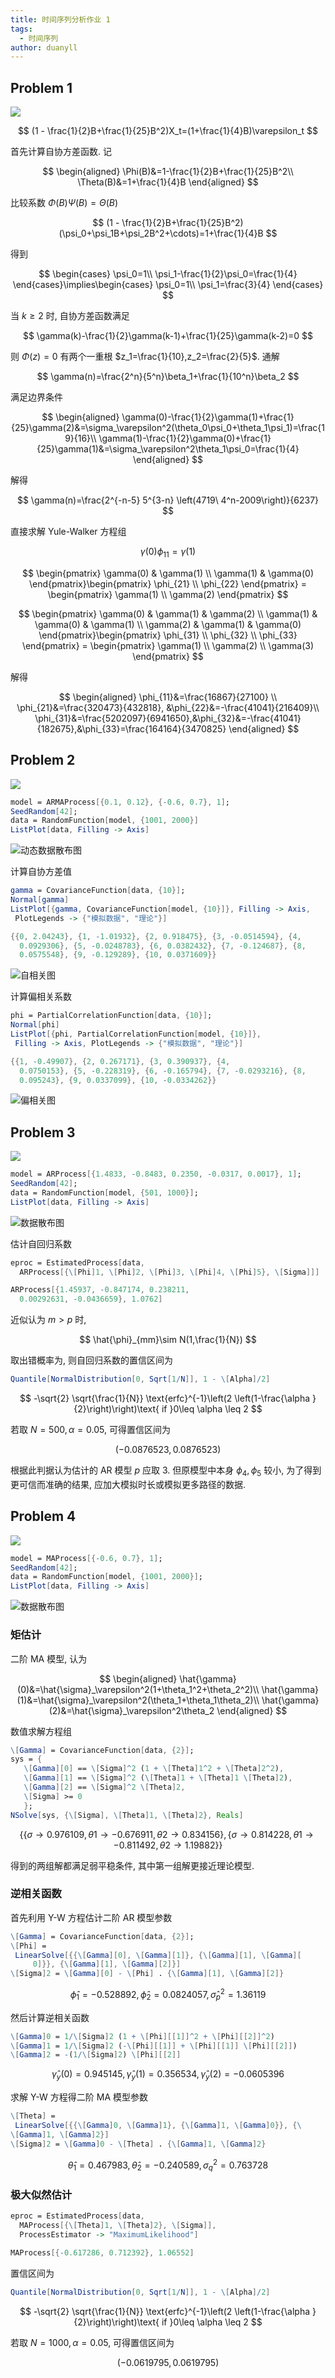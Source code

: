 ```yaml
---
title: 时间序列分析作业 1
tags:
  - 时间序列
author: duanyll
---
```


## Problem 1

![](https://img.duanyll.com/img/20231203201133.png)

$$
(1 - \frac{1}{2}B+\frac{1}{25}B^2)X_t=(1+\frac{1}{4}B)\varepsilon_t
$$

首先计算自协方差函数. 记

$$
\begin{aligned}
    \Phi(B)&=1-\frac{1}{2}B+\frac{1}{25}B^2\\
    \Theta(B)&=1+\frac{1}{4}B
\end{aligned}
$$

比较系数 $\Phi(B)\Psi(B)=\Theta(B)$

$$
(1 - \frac{1}{2}B+\frac{1}{25}B^2)(\psi_0+\psi_1B+\psi_2B^2+\cdots)=1+\frac{1}{4}B
$$

得到

$$
\begin{cases}
    \psi_0=1\\
    \psi_1-\frac{1}{2}\psi_0=\frac{1}{4}
\end{cases}\implies\begin{cases}
    \psi_0=1\\
    \psi_1=\frac{3}{4}
\end{cases}
$$

当 $k\geq 2$ 时, 自协方差函数满足

$$
\gamma(k)-\frac{1}{2}\gamma(k-1)+\frac{1}{25}\gamma(k-2)=0
$$

则 $\Phi(z)=0$ 有两个一重根 $z_1=\frac{1}{10},z_2=\frac{2}{5}$. 通解

$$
\gamma(n)=\frac{2^n}{5^n}\beta_1+\frac{1}{10^n}\beta_2
$$

满足边界条件

$$
\begin{aligned}
    \gamma(0)-\frac{1}{2}\gamma(1)+\frac{1}{25}\gamma(2)&=\sigma_\varepsilon^2(\theta_0\psi_0+\theta_1\psi_1)=\frac{19}{16}\\
    \gamma(1)-\frac{1}{2}\gamma(0)+\frac{1}{25}\gamma(1)&=\sigma_\varepsilon^2\theta_1\psi_0=\frac{1}{4}
\end{aligned}
$$

解得

$$
\gamma(n)=\frac{2^{-n-5} 5^{3-n} \left(4719\ 4^n-2009\right)}{6237}
$$

直接求解 Yule-Walker 方程组

$$
\gamma(0)\phi_{11}=\gamma(1)
$$

$$
\begin{pmatrix}
    \gamma(0) & \gamma(1) \\
    \gamma(1) & \gamma(0)
\end{pmatrix}\begin{pmatrix}
    \phi_{21} \\
    \phi_{22}
\end{pmatrix} = \begin{pmatrix}
    \gamma(1) \\
    \gamma(2)
\end{pmatrix}
$$

$$
\begin{pmatrix}
    \gamma(0) & \gamma(1) & \gamma(2) \\
    \gamma(1) & \gamma(0) & \gamma(1) \\
    \gamma(2) & \gamma(1) & \gamma(0)
\end{pmatrix}\begin{pmatrix}
    \phi_{31} \\
    \phi_{32} \\
    \phi_{33}
\end{pmatrix} = \begin{pmatrix}
    \gamma(1) \\
    \gamma(2) \\
    \gamma(3)
\end{pmatrix}
$$

解得

$$
\begin{aligned}
    \phi_{11}&=\frac{16867}{27100} \\
    \phi_{21}&=\frac{320473}{432818}, &\phi_{22}&=-\frac{41041}{216409}\\
    \phi_{31}&=\frac{5202097}{6941650},&\phi_{32}&=-\frac{41041}{182675},&\phi_{33}=\frac{164164}{3470825}
\end{aligned}
$$

## Problem 2

![](https://img.duanyll.com/img/20231203223824.png)

```mathematica
model = ARMAProcess[{0.1, 0.12}, {-0.6, 0.7}, 1];
SeedRandom[42];
data = RandomFunction[model, {1001, 2000}]
ListPlot[data, Filling -> Axis]
```

![动态数据散布图](https://img.duanyll.com/img/20231203224235.png)

计算自协方差值

```mathematica
gamma = CovarianceFunction[data, {10}];
Normal[gamma]
ListPlot[{gamma, CovarianceFunction[model, {10}]}, Filling -> Axis,
 PlotLegends -> {"模拟数据", "理论"}]
```

```mathematica
{{0, 2.04243}, {1, -1.01932}, {2, 0.918475}, {3, -0.0514594}, {4,
  0.0929306}, {5, -0.0248783}, {6, 0.0382432}, {7, -0.124687}, {8,
  0.0575548}, {9, -0.129289}, {10, 0.0371609}}
```

![自相关图](https://img.duanyll.com/img/20231203225119.png)

计算偏相关系数

```mathematica
phi = PartialCorrelationFunction[data, {10}];
Normal[phi]
ListPlot[{phi, PartialCorrelationFunction[model, {10}]},
 Filling -> Axis, PlotLegends -> {"模拟数据", "理论"}]
```

```mathematica
{{1, -0.49907}, {2, 0.267171}, {3, 0.390937}, {4,
  0.0750153}, {5, -0.228319}, {6, -0.165794}, {7, -0.0293216}, {8,
  0.095243}, {9, 0.0337099}, {10, -0.0334262}}
```

![偏相关图](https://img.duanyll.com/img/20231203225512.png)

## Problem 3

![](https://img.duanyll.com/img/20231203225645.png)

```mathematica
model = ARProcess[{1.4833, -0.8483, 0.2350, -0.0317, 0.0017}, 1];
SeedRandom[42];
data = RandomFunction[model, {501, 1000}];
ListPlot[data, Filling -> Axis]
```

![数据散布图](https://img.duanyll.com/img/20231203230556.png)

估计自回归系数

```mathematica
eproc = EstimatedProcess[data,
  ARProcess[{\[Phi]1, \[Phi]2, \[Phi]3, \[Phi]4, \[Phi]5}, \[Sigma]]]
```

```mathematica
ARProcess[{1.45937, -0.847174, 0.238211,
  0.00292631, -0.0436659}, 1.0762]
```

近似认为 $m>p$ 时,

$$
\hat{\phi}_{mm}\sim N(1,\frac{1}{N})
$$

取出错概率为, 则自回归系数的置信区间为

```mathematica
Quantile[NormalDistribution[0, Sqrt[1/N]], 1 - \[Alpha]/2]
```

$$
-\sqrt{2} \sqrt{\frac{1}{N}} \text{erfc}^{-1}\left(2 \left(1-\frac{\alpha
   }{2}\right)\right)\text{ if }0\leq \alpha \leq 2
$$

若取 $N=500,\alpha=0.05$, 可得置信区间为

$$
(-0.0876523,0.0876523)
$$

根据此判据认为估计的 AR 模型 $p$ 应取 3. 但原模型中本身 $\phi_4,\phi_5$ 较小, 为了得到更可信而准确的结果, 应加大模拟时长或模拟更多路径的数据.

## Problem 4

![](https://img.duanyll.com/img/20231203231430.png)

```mathematica
model = MAProcess[{-0.6, 0.7}, 1];
SeedRandom[42];
data = RandomFunction[model, {1001, 2000}];
ListPlot[data, Filling -> Axis]
```

![数据散布图](https://img.duanyll.com/img/20231204132432.png)

### 矩估计

二阶 MA 模型, 认为

$$
\begin{aligned}
    \hat{\gamma}(0)&=\hat{\sigma}_\varepsilon^2(1+\theta_1^2+\theta_2^2)\\
    \hat{\gamma}(1)&=\hat{\sigma}_\varepsilon^2(\theta_1+\theta_1\theta_2)\\
    \hat{\gamma}(2)&=\hat{\sigma}_\varepsilon^2\theta_2
\end{aligned}
$$

数值求解方程组

```mathematica
\[Gamma] = CovarianceFunction[data, {2}];
sys = {
   \[Gamma][0] == \[Sigma]^2 (1 + \[Theta]1^2 + \[Theta]2^2),
   \[Gamma][1] == \[Sigma]^2 (\[Theta]1 + \[Theta]1 \[Theta]2),
   \[Gamma][2] == \[Sigma]^2 \[Theta]2,
   \[Sigma] >= 0
   };
NSolve[sys, {\[Sigma], \[Theta]1, \[Theta]2}, Reals]
```

$$
\{\{\sigma \to 0.976109,\text{$\theta $1}\to -0.676911,\text{$\theta $2}\to 0.834156\},\{\sigma
   \to 0.814228,\text{$\theta $1}\to -0.811492,\text{$\theta $2}\to 1.19882\}\}
$$

得到的两组解都满足弱平稳条件, 其中第一组解更接近理论模型.

### 逆相关函数

首先利用 Y-W 方程估计二阶 AR 模型参数

```mathematica
\[Gamma] = CovarianceFunction[data, {2}];
\[Phi] =
 LinearSolve[{{\[Gamma][0], \[Gamma][1]}, {\[Gamma][1], \[Gamma][
     0]}}, {\[Gamma][1], \[Gamma][2]}]
\[Sigma]2 = \[Gamma][0] - \[Phi] . {\[Gamma][1], \[Gamma][2]}
```

$$
\hat\phi_1=-0.528892,\hat\phi_2=0.0824057,\hat\sigma_p^2=1.36119
$$

然后计算逆相关函数

```mathematica
\[Gamma]0 = 1/\[Sigma]2 (1 + \[Phi][[1]]^2 + \[Phi][[2]]^2)
\[Gamma]1 = 1/\[Sigma]2 (-\[Phi][[1]] + \[Phi][[1]] \[Phi][[2]])
\[Gamma]2 = -(1/\[Sigma]2) \[Phi][[2]]
```

$$
\hat{\gamma}_y(0)=0.945145,\hat{\gamma}_y(1)=0.356534,\hat{\gamma}_y(2)=-0.0605396
$$

求解 Y-W 方程得二阶 MA 模型参数

```mathematica
\[Theta] =
 LinearSolve[{{\[Gamma]0, \[Gamma]1}, {\[Gamma]1, \[Gamma]0}}, {\
\[Gamma]1, \[Gamma]2}]
\[Sigma]2 = \[Gamma]0 - \[Theta] . {\[Gamma]1, \[Gamma]2}
```

$$
\hat{\theta}_1=0.467983,\hat{\theta}_2=-0.240589,\sigma_q^2=0.763728
$$

### 极大似然估计

```mathematica
eproc = EstimatedProcess[data,
  MAProcess[{\[Theta]1, \[Theta]2}, \[Sigma]],
  ProcessEstimator -> "MaximumLikelihood"]
```

```mathematica
MAProcess[{-0.617286, 0.712392}, 1.06552]
```

置信区间为

```mathematica
Quantile[NormalDistribution[0, Sqrt[1/N]], 1 - \[Alpha]/2]
```

$$
-\sqrt{2} \sqrt{\frac{1}{N}} \text{erfc}^{-1}\left(2 \left(1-\frac{\alpha
   }{2}\right)\right)\text{ if }0\leq \alpha \leq 2
$$

若取 $N=1000,\alpha=0.05$, 可得置信区间为

$$
(-0.0619795,0.0619795)
$$
